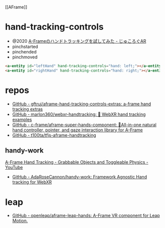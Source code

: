 [[AFrame]]

# hand-tracking-controls
- @2020 [A-Frameのハンドトラッキングを試してみた - じゅころぐAR](https://www.jyuko49.com/entry/2020/12/14/214715)
- pinchstarted
- pinchended
- pinchmoved
```html
<a-entity id="leftHand" hand-tracking-controls="hand: left;"></a-entity>
<a-entity id="rightHand" hand-tracking-controls="hand: right;"></a-entity>
```

# repos
- [GitHub - gftruj/aframe-hand-tracking-controls-extras: a-frame hand tracking extras](https://github.com/gftruj/aframe-hand-tracking-controls-extras)
- [GitHub - marlon360/webxr-handtracking: 👐 WebXR hand tracking examples](https://github.com/marlon360/webxr-handtracking)
- [GitHub - c-frame/aframe-super-hands-component: 👐All-in-one natural hand controller, pointer, and gaze interaction library for A-Frame](https://github.com/c-frame/aframe-super-hands-component)
- [GitHub - t100ta/tfjs-aframe-handtracking](https://github.com/t100ta/tfjs-aframe-handtracking)

## handy-work
[A-Frame Hand Tracking - Grabbable Objects and Toggleable Physics - YouTube](https://www.youtube.com/watch?v=PQ2bQRERePo&ab_channel=DaniloPasquariello)

- [GitHub - AdaRoseCannon/handy-work: Framework Agnostic Hand tracking for WebXR](https://github.com/AdaRoseCannon/handy-work)

# leap
- [GitHub - openleap/aframe-leap-hands: A-Frame VR component for Leap Motion.](https://github.com/openleap/aframe-leap-hands)
